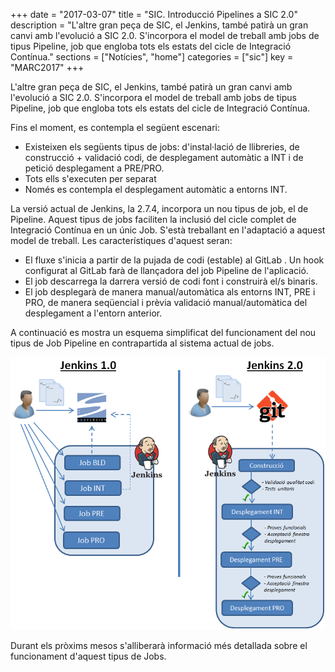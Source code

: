 +++
date        = "2017-03-07"
title       = "SIC. Introducció Pipelines a SIC 2.0"
description = "L'altre gran peça de SIC, el Jenkins, també patirà un gran canvi amb l'evolució a SIC 2.0. S'incorpora el model de treball amb jobs de tipus Pipeline, job que engloba tots els estats del cicle de Integració Contínua."
sections    = ["Notícies", "home"]
categories  = ["sic"]
key         = "MARC2017"
+++



L'altre gran peça de SIC, el Jenkins, també patirà un gran canvi amb l'evolució a SIC 2.0. S'incorpora el model de treball amb jobs de tipus Pipeline, job que engloba tots els estats del cicle de Integració Contínua.

Fins el moment, es contempla el següent escenari:

- Existeixen els següents tipus de jobs: d'instal·lació de llibreries, de construcció + validació codi, de desplegament automàtic a INT i de petició desplegament a PRE/PRO. 
- Tots ells s'executen per separat
- Només es contempla el desplegament automàtic a entorns INT.

La versió actual de Jenkins, la 2.7.4, incorpora un nou tipus de job, el de Pipeline. Aquest tipus de jobs faciliten la inclusió del cicle complet de Integració Contínua en un únic Job. S'està treballant en l'adaptació a aquest model de treball. Les característiques d'aquest seran:

- El fluxe s'inicia a partir de la pujada de codi (estable) al GitLab . Un hook configurat al GitLab farà de llançadora del job Pipeline de l'aplicació.
- El job descarrega la darrera versió de codi font i construirà el/s binaris.
- El job desplegarà de manera manual/automàtica als entorns INT, PRE i PRO, de manera seqüencial i prèvia validació manual/automàtica del desplegament a l'entorn anterior.


A continuació es mostra un esquema simplificat del funcionament del nou tipus de Job Pipeline en contrapartida al sistema actual de jobs.

![SIC 1.0 vs SIC 2.0](/images/news/introduccio-pipelines-sic.2.0.png)

Durant els pròxims mesos s'alliberarà informació més detallada sobre el funcionament d'aquest tipus de Jobs.
